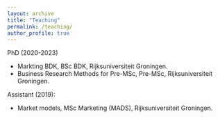 ```yaml
---
layout: archive
title: "Teaching"
permalink: /teaching/
author_profile: true
---
```


PhD (2020-2023)

- Markting BDK, BSc BDK, Rijksuniversiteit Groningen.
- Business Research Methods for Pre-MSc, Pre-MSc, Rijksuniversiteit Groningen.

Assistant (2019):

- Market models, MSc Marketing (MADS), Rijksuniversiteit Groningen.
